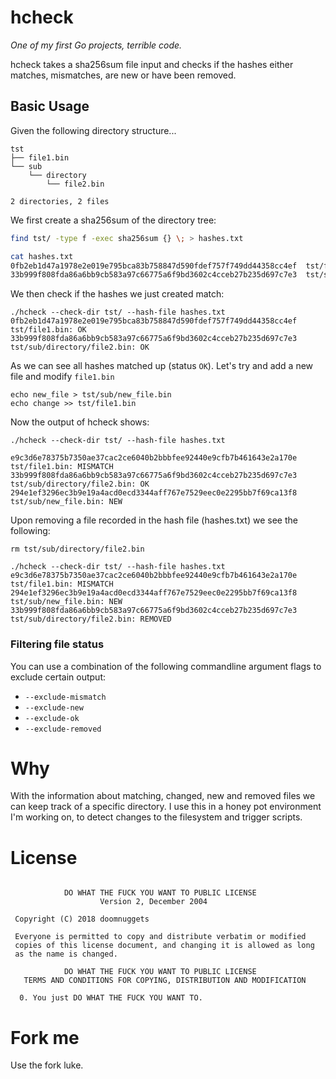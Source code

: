 # hcheck

*One of my first Go projects, terrible code.*

hcheck takes a sha256sum file input and checks if the hashes either matches,
mismatches, are new or have been removed.


## Basic Usage

Given the following directory structure...

```
tst
├── file1.bin
└── sub
    └── directory
        └── file2.bin

2 directories, 2 files
```

We first create a sha256sum of the directory tree:

```bash
find tst/ -type f -exec sha256sum {} \; > hashes.txt

cat hashes.txt
0fb2eb1d47a1978e2e019e795bca83b758847d590fdef757f749dd44358cc4ef  tst/file1.bin
33b999f808fda86a6bb9cb583a97c66775a6f9bd3602c4cceb27b235d697c7e3  tst/sub/directory/file2.bin
```

We then check if the hashes we just created match:

```
./hcheck --check-dir tst/ --hash-file hashes.txt
0fb2eb1d47a1978e2e019e795bca83b758847d590fdef757f749dd44358cc4ef  tst/file1.bin: OK
33b999f808fda86a6bb9cb583a97c66775a6f9bd3602c4cceb27b235d697c7e3  tst/sub/directory/file2.bin: OK
```

As we can see all hashes matched up (status `OK`).
Let's try and add a new file and modify `file1.bin`

```
echo new_file > tst/sub/new_file.bin
echo change >> tst/file1.bin
```

Now the output of hcheck shows:

```
./hcheck --check-dir tst/ --hash-file hashes.txt

e9c3d6e78375b7350ae37cac2ce6040b2bbbfee92440e9cfb7b461643e2a170e  tst/file1.bin: MISMATCH
33b999f808fda86a6bb9cb583a97c66775a6f9bd3602c4cceb27b235d697c7e3  tst/sub/directory/file2.bin: OK
294e1ef3296ec3b9e19a4acd0ecd3344aff767e7529eec0e2295bb7f69ca13f8  tst/sub/new_file.bin: NEW
```

Upon removing a file recorded in the hash file (hashes.txt) we see the following:

```
rm tst/sub/directory/file2.bin

./hcheck --check-dir tst/ --hash-file hashes.txt
e9c3d6e78375b7350ae37cac2ce6040b2bbbfee92440e9cfb7b461643e2a170e  tst/file1.bin: MISMATCH
294e1ef3296ec3b9e19a4acd0ecd3344aff767e7529eec0e2295bb7f69ca13f8  tst/sub/new_file.bin: NEW
33b999f808fda86a6bb9cb583a97c66775a6f9bd3602c4cceb27b235d697c7e3  tst/sub/directory/file2.bin: REMOVED
```


### Filtering file status

You can use a combination of the following commandline argument flags to exclude certain output:

+ `--exclude-mismatch`
+ `--exclude-new`
+ `--exclude-ok`
+ `--exclude-removed`



# Why

With the information about matching, changed, new and removed files we can keep track of a specific directory.
I use this in a honey pot environment I'm working on, to detect changes to the filesystem and trigger scripts.


# License

```

            DO WHAT THE FUCK YOU WANT TO PUBLIC LICENSE
                    Version 2, December 2004

 Copyright (C) 2018 doomnuggets

 Everyone is permitted to copy and distribute verbatim or modified
 copies of this license document, and changing it is allowed as long
 as the name is changed.

            DO WHAT THE FUCK YOU WANT TO PUBLIC LICENSE
   TERMS AND CONDITIONS FOR COPYING, DISTRIBUTION AND MODIFICATION

  0. You just DO WHAT THE FUCK YOU WANT TO.

```


# Fork me

Use the fork luke.
